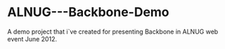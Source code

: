 ALNUG---Backbone-Demo
=====================

A demo project that i`ve created for presenting Backbone in ALNUG web event June 2012. 
 